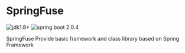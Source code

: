 # SpringFuse

![jdk1.8+](https://img.shields.io/badge/jdk-1.8%2B-orange.svg) ![spring boot 2.0.4](https://img.shields.io/badge/spring%20boot-2.0.4-brightgreen.svg)

SpringFuse Provide basic framework and class library based on Spring Framework